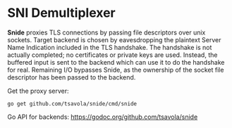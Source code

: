 # SNI Demultiplexer

**Snide** proxies TLS connections by passing file descriptors over unix
sockets.  Target backend is chosen by eavesdropping the plaintext Server Name
Indication included in the TLS handshake.  The handshake is not actually
completed; no certificates or private keys are used.  Instead, the buffered
input is sent to the backend which can use it to do the handshake for real.
Remaining I/O bypasses Snide, as the ownership of the socket file descriptor
has been passed to the backend.

Get the proxy server:
```
go get github.com/tsavola/snide/cmd/snide
```

Go API for backends: https://godoc.org/github.com/tsavola/snide

